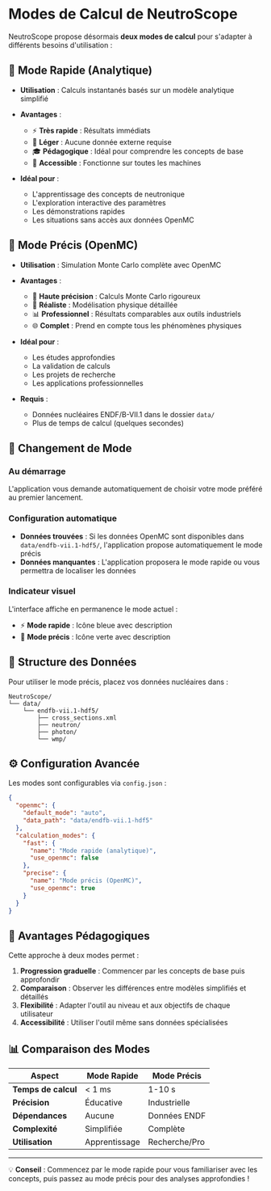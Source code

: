 # Modes de Calcul de NeutroScope

NeutroScope propose désormais **deux modes de calcul** pour s'adapter à différents besoins d'utilisation :

## 🚀 Mode Rapide (Analytique)

- **Utilisation** : Calculs instantanés basés sur un modèle analytique simplifié
- **Avantages** :
  - ⚡ **Très rapide** : Résultats immédiats
  - 📱 **Léger** : Aucune donnée externe requise
  - 🎓 **Pédagogique** : Idéal pour comprendre les concepts de base
  - 🔧 **Accessible** : Fonctionne sur toutes les machines

- **Idéal pour** :
  - L'apprentissage des concepts de neutronique
  - L'exploration interactive des paramètres
  - Les démonstrations rapides
  - Les situations sans accès aux données OpenMC

## 🎯 Mode Précis (OpenMC)

- **Utilisation** : Simulation Monte Carlo complète avec OpenMC
- **Avantages** :
  - 🎯 **Haute précision** : Calculs Monte Carlo rigoureux
  - 🔬 **Réaliste** : Modélisation physique détaillée
  - 📊 **Professionnel** : Résultats comparables aux outils industriels
  - 🌐 **Complet** : Prend en compte tous les phénomènes physiques

- **Idéal pour** :
  - Les études approfondies
  - La validation de calculs
  - Les projets de recherche
  - Les applications professionnelles

- **Requis** :
  - Données nucléaires ENDF/B-VII.1 dans le dossier `data/`
  - Plus de temps de calcul (quelques secondes)

## 🔄 Changement de Mode

### Au démarrage
L'application vous demande automatiquement de choisir votre mode préféré au premier lancement.

### Configuration automatique
- **Données trouvées** : Si les données OpenMC sont disponibles dans `data/endfb-vii.1-hdf5/`, l'application propose automatiquement le mode précis
- **Données manquantes** : L'application proposera le mode rapide ou vous permettra de localiser les données

### Indicateur visuel
L'interface affiche en permanence le mode actuel :
- ⚡ **Mode rapide** : Icône bleue avec description
- 🎯 **Mode précis** : Icône verte avec description

## 📁 Structure des Données

Pour utiliser le mode précis, placez vos données nucléaires dans :
```
NeutroScope/
└── data/
    └── endfb-vii.1-hdf5/
        ├── cross_sections.xml
        ├── neutron/
        ├── photon/
        └── wmp/
```

## ⚙️ Configuration Avancée

Les modes sont configurables via `config.json` :

```json
{
  "openmc": {
    "default_mode": "auto",
    "data_path": "data/endfb-vii.1-hdf5"
  },
  "calculation_modes": {
    "fast": {
      "name": "Mode rapide (analytique)",
      "use_openmc": false
    },
    "precise": {
      "name": "Mode précis (OpenMC)",
      "use_openmc": true
    }
  }
}
```

## 🤝 Avantages Pédagogiques

Cette approche à deux modes permet :

1. **Progression graduelle** : Commencer par les concepts de base puis approfondir
2. **Comparaison** : Observer les différences entre modèles simplifiés et détaillés
3. **Flexibilité** : Adapter l'outil au niveau et aux objectifs de chaque utilisateur
4. **Accessibilité** : Utiliser l'outil même sans données spécialisées

## 📊 Comparaison des Modes

| Aspect | Mode Rapide | Mode Précis |
|--------|-------------|-------------|
| **Temps de calcul** | < 1 ms | 1-10 s |
| **Précision** | Éducative | Industrielle |
| **Dépendances** | Aucune | Données ENDF |
| **Complexité** | Simplifiée | Complète |
| **Utilisation** | Apprentissage | Recherche/Pro |

---

💡 **Conseil** : Commencez par le mode rapide pour vous familiariser avec les concepts, puis passez au mode précis pour des analyses approfondies ! 